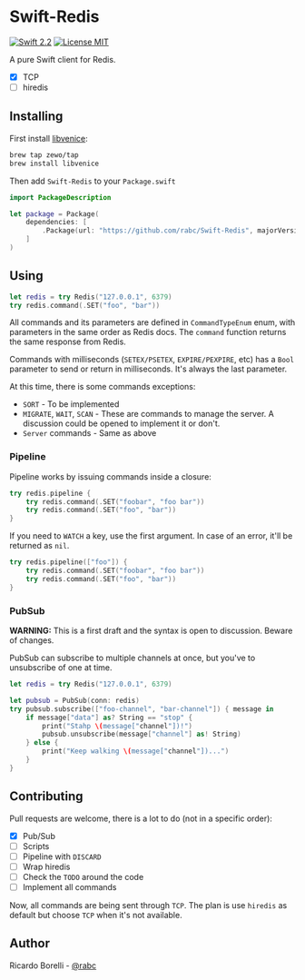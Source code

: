 Swift-Redis
======
[![Swift 2.2](https://img.shields.io/badge/Swift-2.2-orange.svg?style=flat)](https://swift.org)
[![License MIT](https://img.shields.io/badge/License-MIT-blue.svg?style=flat)](https://tldrlegal.com/license/mit-license)

A pure Swift client for Redis.

- [x] TCP
- [ ] hiredis

## Installing

First install [libvenice](https://github.com/Zewo/libvenice):

```bash
brew tap zewo/tap
brew install libvenice
```

Then add `Swift-Redis` to your `Package.swift`

```swift
import PackageDescription

let package = Package(
    dependencies: [
        .Package(url: "https://github.com/rabc/Swift-Redis", majorVersion: 0, minor: 1)
    ]
)
```

## Using

```swift
let redis = try Redis("127.0.0.1", 6379)
try redis.command(.SET("foo", "bar"))
```
All commands and its parameters are defined in `CommandTypeEnum` enum, with parameters in the same order as Redis docs. The `command` function returns the same response from Redis.

Commands with milliseconds (`SETEX/PSETEX`, `EXPIRE/PEXPIRE`, etc) has a `Bool` parameter to send or return in milliseconds. 
It's always the last parameter.

At this time, there is some commands exceptions:
* `SORT` - To be implemented
* `MIGRATE`, `WAIT`, `SCAN` - These are commands to manage the server. A discussion could be opened to implement it or don't.
* `Server` commands - Same as above

### Pipeline

Pipeline works by issuing commands inside a closure:

```swift
try redis.pipeline {
	try redis.command(.SET("foobar", "foo bar"))
	try redis.command(.SET("foo", "bar"))
}
```

If you need to `WATCH` a key, use the first argument. In case of an error, it'll be returned as `nil`.

```swift
try redis.pipeline(["foo"]) {
	try redis.command(.SET("foobar", "foo bar"))
	try redis.command(.SET("foo", "bar"))
}
```

### PubSub

__WARNING:__ This is a first draft and the syntax is open to discussion. Beware of changes.

PubSub can subscribe to multiple channels at once, but you've to unsubscribe of one at time.

```swift
let redis = try Redis("127.0.0.1", 6379)

let pubsub = PubSub(conn: redis)
try pubsub.subscribe(["foo-channel", "bar-channel"]) { message in 
	if message["data"] as? String == "stop" {
		print("Stahp \(message["channel"])!")
		pubsub.unsubscribe(message["channel"] as! String)
	} else {
		print("Keep walking \(message["channel"])...")
	}
}
```

## Contributing

Pull requests are welcome, there is a lot to do (not in a specific order):
- [x] Pub/Sub
- [ ] Scripts
- [ ] Pipeline with `DISCARD`
- [ ] Wrap hiredis
- [ ] Check the `TODO` around the code
- [ ] Implement all commands

Now, all commands are being sent through `TCP`. The plan is use `hiredis` as default but choose `TCP` when it's not available.

## Author

Ricardo Borelli - [@rabc](http://twitter.com/rabc)







